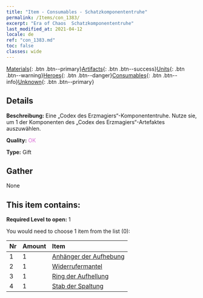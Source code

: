 ```yaml
---
title: "Item - Consumables - Schatzkomponententruhe"
permalink: /Items/con_1383/
excerpt: "Era of Chaos  Schatzkomponententruhe"
last_modified_at: 2021-04-12
locale: de
ref: "con_1383.md"
toc: false
classes: wide
---
```

 [Materials](/de/Items/){: .btn .btn--primary}[Artifacts](/de/Items/Artifacts/){: .btn .btn--success}[Units](/de/Items/Units/){: .btn .btn--warning}[Heroes](/de/Items/Heroes/){: .btn .btn--danger}[Consumables](/de/Items/Consumables/){: .btn .btn--info}[Unknown](/de/Items/Unknown/){: .btn .btn--primary}

## Details
 **Beschreibung:** Eine „Codex des Erzmagiers“-Komponententruhe. Nutze sie, um 1 der Komponenten des „Codex des Erzmagiers“-Artefaktes auszuwählen.

 **Quality:** <span style="color: #DA70D6">OK</span>

 **Type:** Gift

## Gather

  None

## This item contains:

 **Required Level to open:** 1

 You would need to choose 1 item from the list (0):

  | Nr | Amount |     Item    |
  |:---|:-------|:------------|
  | 1 | 1 | [Anhänger der Aufhebung](/de/Items/art_136/) | 
  | 2 | 1 | [Widerrufermantel](/de/Items/art_137/) | 
  | 3 | 1 | [Ring der Aufhellung](/de/Items/art_138/) | 
  | 4 | 1 | [Stab der Spaltung](/de/Items/art_139/) | 
